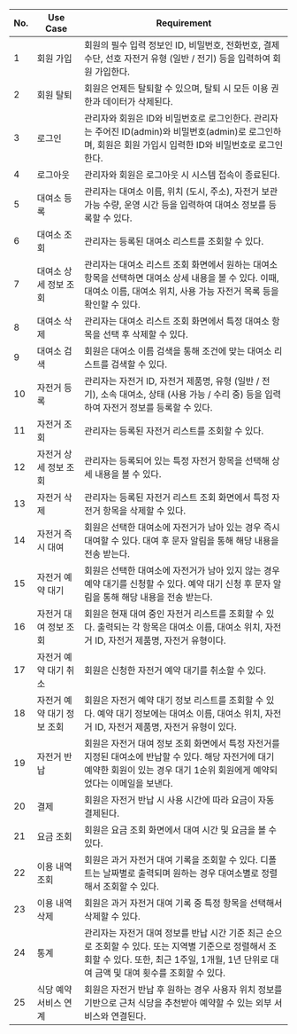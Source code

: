| No. | Use Case | Requirement |
|-----|----------|-------------|
| 1 | 회원 가입 | 회원의 필수 입력 정보인 ID, 비밀번호, 전화번호, 결제 수단, 선호 자전거 유형 (일반 / 전기) 등을 입력하여 회원 가입한다. |
| 2 | 회원 탈퇴 | 회원은 언제든 탈퇴할 수 있으며, 탈퇴 시 모든 이용 권한과 데이터가 삭제된다. |
| 3 | 로그인 | 관리자와 회원은 ID와 비밀번호로 로그인한다. 관리자는 주어진 ID(admin)와 비밀번호(admin)로 로그인하며, 회원은 회원 가입시 입력한 ID와 비밀번호로 로그인한다. |
| 4 | 로그아웃 | 관리자와 회원은 로그아웃 시 시스템 접속이 종료된다. |
| 5 | 대여소 등록 | 관리자는 대여소 이름, 위치 (도시, 주소), 자전거 보관 가능 수량, 운영 시간 등을 입력하여 대여소 정보를 등록할 수 있다. |
| 6 | 대여소 조회 | 관리자는 등록된 대여소 리스트를 조회할 수 있다. |
| 7 | 대여소 상세 정보 조회 | 관리자는 대여소 리스트 조회 화면에서 원하는 대여소 항목을 선택하면 대여소 상세 내용을 볼 수 있다. 이때, 대여소 이름, 대여소 위치, 사용 가능 자전거 목록 등을 확인할 수 있다. |
| 8 | 대여소 삭제 | 관리자는 대여소 리스트 조회 화면에서 특정 대여소 항목을 선택 후 삭제할 수 있다. |
| 9 | 대여소 검색 | 회원은 대여소 이름 검색을 통해 조건에 맞는 대여소 리스트를 검색할 수 있다. |
| 10 | 자전거 등록 | 관리자는 자전거 ID, 자전거 제품명, 유형 (일반 / 전기), 소속 대여소, 상태 (사용 가능 / 수리 중) 등을 입력하여 자전거 정보를 등록할 수 있다. |
| 11 | 자전거 조회 | 관리자는 등록된 자전거 리스트를 조회할 수 있다. |
| 12 | 자전거 상세 정보 조회 | 관리자는 등록되어 있는 특정 자전거 항목을 선택해 상세 내용을 볼 수 있다. |
| 13 | 자전거 삭제 | 관리자는 등록된 자전거 리스트 조회 화면에서 특정 자전거 항목을 삭제할 수 있다. |
| 14 | 자전거 즉시 대여 | 회원은 선택한 대여소에 자전거가 남아 있는 경우 즉시 대여할 수 있다. 대여 후 문자 알림을 통해 해당 내용을 전송 받는다. |
| 15 | 자전거 예약 대기 | 회원은 선택한 대여소에 자전거가 남아 있지 않는 경우 예약 대기를 신청할 수 있다. 예약 대기 신청 후 문자 알림을 통해 해당 내용을 전송 받는다. |
| 16 | 자전거 대여 정보 조회 | 회원은 현재 대여 중인 자전거 리스트를 조회할 수 있다. 출력되는 각 항목은 대여소 이름, 대여소 위치, 자전거 ID, 자전거 제품명, 자전거 유형이다. |
| 17 | 자전거 예약 대기 취소 | 회원은 신청한 자전거 예약 대기를 취소할 수 있다. |
| 18 | 자전거 예약 대기 정보 조회 | 회원은 자전거 예약 대기 정보 리스트를 조회할 수 있다. 예약 대기 정보에는 대여소 이름, 대여소 위치, 자전거 ID, 자전거 제품명, 자전거 유형이 있다. |
| 19 | 자전거 반납 | 회원은 자전거 대여 정보 조회 화면에서 특정 자전거를 지정된 대여소에 반납할 수 있다. 해당 자전거에 대기 예약한 회원이 있는 경우 대기 1순위 회원에게 예약되었다는 이메일을 보낸다. |
| 20 | 결제 | 회원은 자전거 반납 시 사용 시간에 따라 요금이 자동 결제된다. |
| 21 | 요금 조회 | 회원은 요금 조회 화면에서 대여 시간 및 요금을 볼 수 있다. |
| 22 | 이용 내역 조회 | 회원은 과거 자전거 대여 기록을 조회할 수 있다. 디폴트는 날짜별로 출력되며 원하는 경우 대여소별로 정렬해서 조회할 수 있다. |
| 23 | 이용 내역 삭제 | 회원은 과거 자전거 대여 기록 중 특정 항목을 선택해서 삭제할 수 있다. |
| 24 | 통계 | 관리자는 자전거 대여 정보를 반납 시간 기준 최근 순으로 조회할 수 있다. 또는 지역별 기준으로 정렬해서 조회할 수 있다. 또한, 최근 1주일, 1개월, 1년 단위로 대여 금액 및 대여 횟수를 조회할 수 있다. |
| 25 | 식당 예약 서비스 연계 | 회원은 자전거 반납 후 원하는 경우 사용자 위치 정보를 기반으로 근처 식당을 추천받아 예약할 수 있는 외부 서비스와 연결된다. |